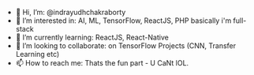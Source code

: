 - 👋 Hi, I’m: @indrayudhchakraborty
- 👀 I’m interested in: AI, ML, TensorFlow, ReactJS, PHP basically i'm full-stack
- 🌱 I’m currently learning: ReactJS, React-Native
- 💞️ I’m looking to collaborate: on TensorFlow Projects (CNN, Transfer Learning etc)
- 📫 How to reach me: Thats the fun part - U CaNt lOL.

<!---
indrayudhchakraborty/indrayudhchakraborty is a ✨ special ✨ repository because its `README.md` (this file) appears on your GitHub profile.
You can click the Preview link to take a look at your changes.
--->
